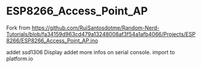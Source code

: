 # ESP8266_Access_Point_AP
Fork from https://github.com/RuiSantosdotme/Random-Nerd-Tutorials/blob/fa34159d963cd479a13248008af3f54a1afb4066/Projects/ESP8266/ESP8266_Access_Point_AP.ino

addet ssd1306 Display 
addet more infos on serial console.
import to platform.io
